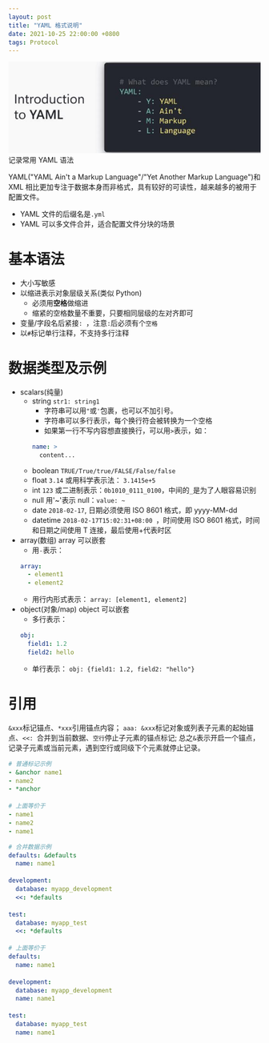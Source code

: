 ```yaml
---
layout: post
title: "YAML 格式说明"
date: 2021-10-25 22:00:00 +0800
tags: Protocol
---
```


![Yaml](/assets/images/2021-10-25-Yaml_1.jpeg)
记录常用 YAML 语法

YAML("YAML Ain't a Markup Language"/"Yet Another Markup Language")和 XML 相比更加专注于数据本身而非格式，具有较好的可读性，越来越多的被用于配置文件。

- YAML 文件的后缀名是`.yml`
- YAML 可以多文件合并，适合配置文件分块的场景

# 基本语法

- 大小写敏感
- 以缩进表示对象层级关系(类似 Python)
  - 必须用**空格**做缩进
  - 缩紧的空格数量不重要，只要相同层级的左对齐即可
- 变量/字段名后紧接`: `，注意`:`后必须有个`空格`
- 以`#`标记单行注释，不支持多行注释

# 数据类型及示例

- scalars(纯量)
  - string
    `str1: string1`
    - 字符串可以用`"`或`'`包裹，也可以不加引号。
    - 字符串可以多行表示，每个换行符会被转换为一个空格
    - 如果第一行不写内容想直接换行，可以用`>`表示，如：
    ```yml
    name: >
      content...
    ```
  - boolean
    `TRUE/True/true/FALSE/False/false`
  - float
    `3.14` 或用科学表示法： `3.1415e+5`
  - int
    `123` 或二进制表示：`0b1010_0111_0100`，中间的`_`是为了人眼容易识别
  - null
    用'~'表示 null：`value: ~`
  - date
    `2018-02-17`, 日期必须使用 ISO 8601 格式，即 yyyy-MM-dd
  - datetime
    `2018-02-17T15:02:31+08:00 `，时间使用 ISO 8601 格式，时间和日期之间使用 T 连接，最后使用+代表时区
- array(数组)
  array 可以嵌套
  - 用`-`表示：
  ```yml
  array:
    - element1
    - element2
  ```
  - 用行内形式表示：
    `array: [element1, element2]`
- object(对象/map)
  object 可以嵌套
  - 多行表示：
  ```yml
  obj:
    field1: 1.2
    field2: hello
  ```
  - 单行表示：
    `obj: {field1: 1.2, field2: "hello"}`

# 引用

`&xxx`标记锚点、`*xxx`引用锚点内容；
`aaa: &xxx`标记对象或列表子元素的起始锚点、`<<: `合并到当前数据、`空行`停止子元素的锚点标记;
总之`&`表示开启一个锚点，记录子元素或当前元素，遇到空行或同级下个元素就停止记录。

```yml
# 普通标记示例
- &anchor name1
- name2
- *anchor

# 上面等价于
- name1
- name2
- name1
```

```yml
# 合并数据示例
defaults: &defaults
  name: name1

development:
  database: myapp_development
  <<: *defaults

test:
  database: myapp_test
  <<: *defaults

# 上面等价于
defaults:
  name: name1

development:
  database: myapp_development
  name: name1

test:
  database: myapp_test
  name: name1
```
